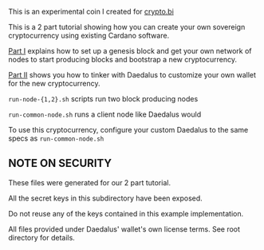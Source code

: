 This is an experimental coin I created for [crypto.bi](https://crypto.bi) 

This is a 2 part tutorial showing how you can create your own sovereign cryptocurrency using existing Cardano software.

[Part I](https://crypto.bi/tape/cardano/) explains how to set up a genesis block and get your own network of nodes to start producing blocks and bootstrap a new cryptocurrency.

[Part II](https://crypto.bi/tape/daedalus/) shows you how to tinker with Daedalus to customize your own wallet for the new cryptocurrency.

`run-node-{1,2}.sh` scripts run two block producing nodes

`run-common-node.sh` runs a client node like Daedalus would

To use this cryptocurrency, configure your custom Daedalus to the same specs as `run-common-node.sh` 

## NOTE ON SECURITY

These files were generated for our 2 part tutorial.

All the secret keys in this subdirectory have been exposed.

Do not reuse any of the keys contained in this example implementation. 

All files provided under Daedalus' wallet's own license terms. See root directory for details.
